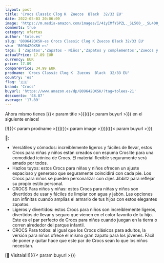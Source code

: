 ```yaml
---
layout: post
title: 'Crocs Classic Clog K  Zuecos  Black  32/33 EU'
date: 2022-05-03 20:06:09
image: 'https://m.media-amazon.com/images/I/41yIMfYSPZL._SL500_._SL400_.jpg'
comments: true
category: ofertas
author: 'tole.es'
slug: 'B09642QXSH-es Crocs Classic Clog K Zuecos Black 32/33 EU'
sku: 'B09642QXSH-es'
tags: [ 'Zapatos','Zapatos - Niños','Zapatos y complementos','Zuecos y mules para niño','crocs','zuecos','🇪🇸', ]
actualPrice: 17.89 EUR
currency: EUR
price: 17.89
comparePrice: 34.99 EUR
prodname: 'Crocs Classic Clog K  Zuecos  Black  32/33 EU'
country: 'es'
flag: '🇪🇸'
brand: 'Crocs'
buyurl: 'https://www.amazon.es/dp/B09642QXSH/?tag=tolees-21'
descuento: '48.87'
average: '17.89'
---
```


Ahora mismo tienes [{{< param title >}}]({{< param buyurl >}}) en el siguiente enlace!

[![{{< param prodname >}}]({{< param image >}})]({{< param buyurl >}})

🔎:

- Versátiles y cómodos: increíblemente ligeros y fáciles de llevar, estos Crocs para niñas y niños están creados con espuma Croslite para una comodidad icónica de Crocs. El material flexible seguramente será amado por todos.
- Hazlos tuyos: estos Crocs para niñas y niños ofrecen un ajuste espacioso y generoso que seguramente coincidirá con cada pie. Los Crocs para niños se pueden personalizar con dijes Jibbitz para reflejar su propio estilo personal.
- CROCS Para niños y niñas: estos Crocs para niñas y niños son divertidos de usar y fáciles de limpiar con agua y jabón. Las opciones son infinitas cuando amplías el armario de tus hijos con estos elegantes zapatos.
- Ligeros y divertidos: estos Crocs para niños son increíblemente ligeros, divertidos de llevar y seguro que vienen en el color favorito de tu hijo. Este es el par perfecto de Crocs para niños cuando juegan en la tierra o corren alrededor del parque infantil.
- CROCS Para todos: al igual que los Crocs clásicos para adultos, la versión para niños ofrece el mismo gran zapato para los jóvenes. Fácil de poner y quitar hace que este par de Crocs sean lo que los niños necesitan.

[🛒 Visítala!!!]({{< param buyurl >}})
